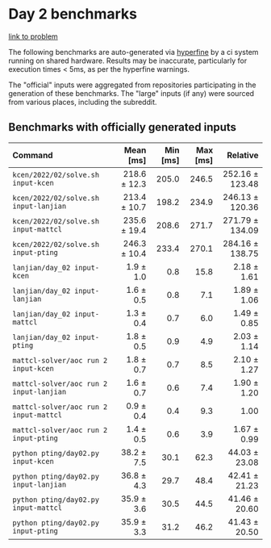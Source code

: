 # Day 2 benchmarks

[link to problem](http://adventofcode.com/2022/day/2)

The following benchmarks are auto-generated via [hyperfine](https://github.com/sharkdp/hyperfine) by a ci system running on shared hardware. Results may be inaccurate, particularly for execution times < 5ms, as per the hyperfine warnings.

The "official" inputs were aggregated from repositories participating in the generation of these benchmarks. The "large" inputs (if any) were sourced from various places, including the subreddit.

## Benchmarks with officially generated inputs
| Command | Mean [ms] | Min [ms] | Max [ms] | Relative |
|:---|---:|---:|---:|---:|
| `kcen/2022/02/solve.sh input-kcen` | 218.6 ± 12.3 | 205.0 | 246.5 | 252.16 ± 123.48 |
| `kcen/2022/02/solve.sh input-lanjian` | 213.4 ± 10.7 | 198.2 | 234.9 | 246.13 ± 120.36 |
| `kcen/2022/02/solve.sh input-mattcl` | 235.6 ± 19.4 | 208.6 | 271.7 | 271.79 ± 134.09 |
| `kcen/2022/02/solve.sh input-pting` | 246.3 ± 10.4 | 233.4 | 270.1 | 284.16 ± 138.75 |
| `lanjian/day_02 input-kcen` | 1.9 ± 1.0 | 0.8 | 15.8 | 2.18 ± 1.61 |
| `lanjian/day_02 input-lanjian` | 1.6 ± 0.5 | 0.8 | 7.1 | 1.89 ± 1.06 |
| `lanjian/day_02 input-mattcl` | 1.3 ± 0.4 | 0.7 | 6.0 | 1.49 ± 0.85 |
| `lanjian/day_02 input-pting` | 1.8 ± 0.5 | 0.9 | 4.9 | 2.03 ± 1.14 |
| `mattcl-solver/aoc run 2 input-kcen` | 1.8 ± 0.7 | 0.7 | 8.5 | 2.10 ± 1.27 |
| `mattcl-solver/aoc run 2 input-lanjian` | 1.6 ± 0.7 | 0.6 | 7.4 | 1.90 ± 1.20 |
| `mattcl-solver/aoc run 2 input-mattcl` | 0.9 ± 0.4 | 0.4 | 9.3 | 1.00 |
| `mattcl-solver/aoc run 2 input-pting` | 1.4 ± 0.5 | 0.6 | 3.9 | 1.67 ± 0.99 |
| `python pting/day02.py input-kcen` | 38.2 ± 7.5 | 30.1 | 62.3 | 44.03 ± 23.08 |
| `python pting/day02.py input-lanjian` | 36.8 ± 4.3 | 29.7 | 48.4 | 42.41 ± 21.23 |
| `python pting/day02.py input-mattcl` | 35.9 ± 3.6 | 30.5 | 44.5 | 41.46 ± 20.60 |
| `python pting/day02.py input-pting` | 35.9 ± 3.3 | 31.2 | 46.2 | 41.43 ± 20.50 |
